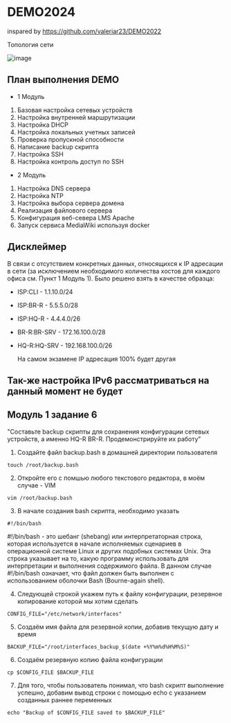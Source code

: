 # DEMO2024
inspared by https://github.com/valeriar23/DEMO2022

Топология сети


![image](https://github.com/evn1111/DEMO2024/assets/138611344/fc1f64f7-9990-4a47-97c8-05d034b1b5b7)

## План выполнения DEMO
- 1 Модуль
1. Базовая настройка сетевых устройств
2. Настройка внутренней маршрутизации
3. Настройка DHCP
4. Настройка локальных учетных записей
5. Проверка пропускной способности
6. Написание backup скрипта
7. Настройка SSH
8. Настройка контроль доступ по SSH
- 2 Модуль
1. Настройка DNS сервера
2. Настройка NTP
3. Настройка выбора сервера домена
4. Реализация файлового сервера
5. Конфигурация веб-севера LMS Apache
6. Запуск сервиса MediaWiki используя docker

## Дисклеймер
В связи с отсутствием конкретных данных, относящихся к IP адресации в сети (за исключением необходимого количества хостов для каждого офиса см. Пункт 1 Модуль 1). Было решено взять в качестве образца:
- ISP:CLI - 1.1.10.0/24
- ISP:BR-R - 5.5.5.0/28
- ISP:HQ-R - 4.4.4.0/26
- BR-R:BR-SRV - 172.16.100.0/28
- HQ-R:HQ-SRV - 192.168.100.0/26

  На самом экзамене IP адресация 100% будет другая

## Так-же настройка IPv6 рассматриваться на данный момент не будет

## Модуль 1 задание 6 
"Составьте backup скрипты для сохранения конфигурации сетевых устройств, а именно HQ-R BR-R.  Продемонстрируйте их работу"

1. Создайте файл backup.bash в домашней директории пользователя
```
touch /root/backup.bash
```
2. Откройте его с помшью любого текстового редактора, в моём случае - VIM
```
vim /root/backup.bash
```
3. В начале создания bash скрипта, необходимо указать
```
#!/bin/bash
```
#!/bin/bash - это шебанг (shebang) или интерпретаторная строка, которая используется в начале исполняемых сценариев в операционной системе Linux и других подобных системах Unix. Эта строка указывает на то, какую программу использовать для интерпретации и выполнения содержимого файла. В данном случае #!/bin/bash означает, что файл должен быть выполнен с использованием оболочки Bash (Bourne-again shell).

4. Следующей строкой укажем путь к файлу конфигурации, резервное копирование которой мы хотим сделать 
```
CONFIG_FILE="/etc/network/interfaces"
```
5. Создаём имя файла для резервной копии, добавив текущую дату и время
```
BACKUP_FILE="/root/interfaces_backup_$(date +%Y%m%d%H%M%S)"
```
6. Создаём резервную копию файла конфигурации
```
cp $CONFIG_FILE $BACKUP_FILE
```
7. Для того, чтобы пользователь понимал, что bash скрипт выполнение успешно, добавим вывод строки с помощью echo c указанием созданных раннее переменных
```
echo "Backup of $CONFIG_FILE saved to $BACKUP_FILE"
```



